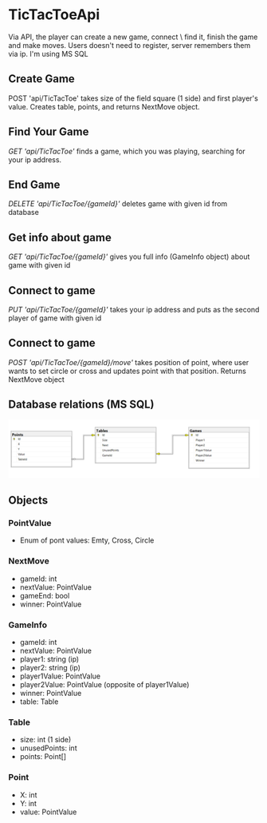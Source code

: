 # TicTacToeApi

Via API, the player can create a new game, connect \ find it, finish the game and make moves. Users doesn't need to register, server remembers them via ip.
I'm using MS SQL

## Create Game

POST 'api/TicTacToe' takes size of the field square (1 side) and first player's value. Creates table, points, and returns NextMove object.

## Find Your Game

*GET 'api/TicTacToe'* finds a game, which you was playing, searching for your ip address.

## End Game

*DELETE 'api/TicTacToe/{gameId}'* deletes game with given id from database

## Get info about game

*GET 'api/TicTacToe/{gameId}'* gives you full info (GameInfo object) about game with given id

## Connect to game

*PUT 'api/TicTacToe/{gameId}'* takes your ip address and puts as the second player of game with given id


## Connect to game

*POST 'api/TicTacToe/{gameId}/move'* takes position of point, where user wants to set circle or cross and updates point with that position. Returns NextMove object

## Database relations (MS SQL)
![diagram](./diagram.png)

## Objects

### PointValue
- Enum of pont values: Emty, Cross, Circle

### NextMove
- gameId: int
- nextValue: PointValue 
- gameEnd: bool
- winner: PointValue

### GameInfo
- gameId: int
- nextValue: PointValue 
- player1: string (ip)
- player2: string (ip)
- player1Value: PointValue
- player2Value: PointValue (opposite of player1Value)
- winner: PointValue
- table: Table 

### Table
- size: int (1 side)
- unusedPoints: int
- points: Point[]

### Point
- X: int
- Y: int
- value: PointValue
